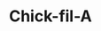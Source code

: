 ---
layout: place
title: "Chick-fil-A"
permalink: /illinois/charleston/chick-fil-a.html
stateAbbr: IL
stateName: Illinois
cityName: Charleston
seo:
  name: "Chick-fil-A"
  type: Restaurant
  links: https://www.chick-fil-a.com/locations/il/eastern-illinois-university?utm_source=yext&utm_medium=link
description: "Fast-food chain serving chicken sandwiches & nuggets along with salads & sides. Looking for sushi in Charleston, Illinois? Check out Chick-fil-A for a deligh..."
place_id: ChIJGbS3YFodc4gRL9C8Bo7iHXk
photos:
  - name: >-
      places/ChIJGbS3YFodc4gRL9C8Bo7iHXk/photos/AeeoHcLC752kHVV1scKRqCWDZV4bOFjq6Gca5wH8V2mCtWAKYfFW9vNafXMLGo30Ld9M0aeSP3kzxC61dM2kSl7kaFBSD6S60HjroAAl2lmDb72bZkqSqrueD7KKnfC9VoZBu3lFOipZ10qxtmbKQzWQvXRctkxZIL6cPtakpokUcCAuMPpbQfY417XpNYGdsmaYo_GbVOF1p40qhBdUrqYAFxuWsDF_ctKsj_q9OPK76TK_D4FFfrPzuGSgjVlsESP7qLYYmpmdkz6ku9MI1IyZR-4ipfe_CD-8nBITI-R16MAUDQ
    widthPx: 800
    heightPx: 800
    authorAttributions:
      - displayName: Chick-fil-A
        uri: https://maps.google.com/maps/contrib/100034396544053211965
        photoUri: >-
          https://lh3.googleusercontent.com/a-/ALV-UjWHhppsw9QR1Gvf7t2dpxQCZj8SeHMBQf-foWbSelLrBzplubQ=s100-p-k-no-mo
    flagContentUri: >-
      https://www.google.com/local/imagery/report/?cb_client=maps_api_places.places_api&image_key=!1e10!2sAF1QipMk00VAXWCrvzziP7M0yJ1r-F2OiSGkWs09vcTx&hl=en-US
    googleMapsUri: >-
      https://www.google.com/maps/place//data=!3m4!1e2!3m2!1sAF1QipMk00VAXWCrvzziP7M0yJ1r-F2OiSGkWs09vcTx!2e10!4m2!3m1!1s0x88731d5a60b7b419:0x791de28e06bcd02f
  - name: >-
      places/ChIJGbS3YFodc4gRL9C8Bo7iHXk/photos/AeeoHcL2fXMY54zyNkSoLqVfVR3V1gx1ThGV7iIFo4j_cLQirem8lg0eFy1Oq_JCnVDSmVPz_hBHPsqfI3hJ1kymxHKnUhHhPN0ZQ5G2QG_XJazL4vwdggCWdByvIXZsfc_WUM4ok8Rx4c4D9kl4sXwnPBkDzVWXaJcsWZhv_-MnisahBL6NDcycKYdbswG1nLq0X4Qy6VM3wQeCVNRqVanxyZb-iMSjCDCAzIPCSPNN6Wu-4fXxq4cvUeQE9B2o8eeZ2HVh5ptFnSPAMzk1djpeEQZmKr94Gn78djJ-M1DvI8NOEQ
    widthPx: 800
    heightPx: 800
    authorAttributions:
      - displayName: Chick-fil-A
        uri: https://maps.google.com/maps/contrib/100034396544053211965
        photoUri: >-
          https://lh3.googleusercontent.com/a-/ALV-UjWHhppsw9QR1Gvf7t2dpxQCZj8SeHMBQf-foWbSelLrBzplubQ=s100-p-k-no-mo
    flagContentUri: >-
      https://www.google.com/local/imagery/report/?cb_client=maps_api_places.places_api&image_key=!1e10!2sAF1QipOklBVP1--_u9Ub3Ri7O6_AXs6q6SXFz4bm8Sco&hl=en-US
    googleMapsUri: >-
      https://www.google.com/maps/place//data=!3m4!1e2!3m2!1sAF1QipOklBVP1--_u9Ub3Ri7O6_AXs6q6SXFz4bm8Sco!2e10!4m2!3m1!1s0x88731d5a60b7b419:0x791de28e06bcd02f
  - name: >-
      places/ChIJGbS3YFodc4gRL9C8Bo7iHXk/photos/AeeoHcJiTQYSqy4LigevZVRJvT8o9UEnTCu8eeYVOj6qDbLpLkWKESMUFIsmocHRbXQUe67epVCwz1j53R3gA7yYLm2aXlX2XyBq0ADdIYRNF73ofFlAGi-JI80kayWadtZSsSzO92FaP-fhObusyFH-PRYDMGknlrIYF-t74a6iQNO9lQV9Tvp9IvQO3aAWjOZm8a9RUjXJ9cFpFx8YReRRAUFP4HyWZC86x6ge68E8ckAJK7npQK1IIGRiZ9cC2WiI9BZJ9BHpht2B-P7GXsvBykpv76nopAznl_G6Lv2U49kMLw
    widthPx: 800
    heightPx: 800
    authorAttributions:
      - displayName: Chick-fil-A
        uri: https://maps.google.com/maps/contrib/100034396544053211965
        photoUri: >-
          https://lh3.googleusercontent.com/a-/ALV-UjWHhppsw9QR1Gvf7t2dpxQCZj8SeHMBQf-foWbSelLrBzplubQ=s100-p-k-no-mo
    flagContentUri: >-
      https://www.google.com/local/imagery/report/?cb_client=maps_api_places.places_api&image_key=!1e10!2sAF1QipNlEpRQOIDvdt6OtY5YPTT_cpgpS3ju63FBmURo&hl=en-US
    googleMapsUri: >-
      https://www.google.com/maps/place//data=!3m4!1e2!3m2!1sAF1QipNlEpRQOIDvdt6OtY5YPTT_cpgpS3ju63FBmURo!2e10!4m2!3m1!1s0x88731d5a60b7b419:0x791de28e06bcd02f
  - name: >-
      places/ChIJGbS3YFodc4gRL9C8Bo7iHXk/photos/AeeoHcJ0OLfx8jDkEZPh8gfE4A5aMr8tdzrikxkNt6y2nugKcBmCISEa2It8-C3oHyztj8-SpEr0tm3jrZIryXxH0JS896azU5I9eXNK8cipheafzxMdKoJ6RTYli2gu_i-DbOdoF44rSyMZ69FWbGe8wmTWTD4hvTRHAwHrasmWtp_X7DC6cCEky8dioA_5I_aEIo0VqiHDZeGTlInLuc0H37AYrHsos9wEpzsgZpboF09NQuLrc_kQdDfHNtJkd-Hz26vJ2uhvWw3fXA_deG2pPz5nLhmAPRWysVvk3Yo6VVxibg
    widthPx: 800
    heightPx: 800
    authorAttributions:
      - displayName: Chick-fil-A
        uri: https://maps.google.com/maps/contrib/100034396544053211965
        photoUri: >-
          https://lh3.googleusercontent.com/a-/ALV-UjWHhppsw9QR1Gvf7t2dpxQCZj8SeHMBQf-foWbSelLrBzplubQ=s100-p-k-no-mo
    flagContentUri: >-
      https://www.google.com/local/imagery/report/?cb_client=maps_api_places.places_api&image_key=!1e10!2sAF1QipNTlj9B3Gu1kOzZvpWUVc3E_2iG_50wQ80209Uw&hl=en-US
    googleMapsUri: >-
      https://www.google.com/maps/place//data=!3m4!1e2!3m2!1sAF1QipNTlj9B3Gu1kOzZvpWUVc3E_2iG_50wQ80209Uw!2e10!4m2!3m1!1s0x88731d5a60b7b419:0x791de28e06bcd02f
  - name: >-
      places/ChIJGbS3YFodc4gRL9C8Bo7iHXk/photos/AeeoHcJgN0znwp5lZHuGycXECB1Lzykp4iRJTzHDuX9tEQKgycmh2O1esTpXy03JodxqKH1JAd8gxwenC7rba-RG35Yi3IFfzDRQYJAfgXl_ZLz5iA6yHnaofDBWGbHELVRluGfTvsfv5tQtJuMoZCvCAThVgiBCO1iC2mSnrNuMnavrYr-3iKi_eiwtMAvl2-1dThvWmacRz4isXrGqeQ3ZoD9rGO3dtPq0TjMLVYNVCLQnG_q1tW6p9IoEdsVsZtl3JFsbe5qnpcUd5uOPma_L8Mr8I1M8A7TqoZrKULT-SpmwVA
    widthPx: 800
    heightPx: 800
    authorAttributions:
      - displayName: Chick-fil-A
        uri: https://maps.google.com/maps/contrib/100034396544053211965
        photoUri: >-
          https://lh3.googleusercontent.com/a-/ALV-UjWHhppsw9QR1Gvf7t2dpxQCZj8SeHMBQf-foWbSelLrBzplubQ=s100-p-k-no-mo
    flagContentUri: >-
      https://www.google.com/local/imagery/report/?cb_client=maps_api_places.places_api&image_key=!1e10!2sAF1QipMZwcckPbz2bECqvNqsHDZmQ3L_lOD48wOkdNvx&hl=en-US
    googleMapsUri: >-
      https://www.google.com/maps/place//data=!3m4!1e2!3m2!1sAF1QipMZwcckPbz2bECqvNqsHDZmQ3L_lOD48wOkdNvx!2e10!4m2!3m1!1s0x88731d5a60b7b419:0x791de28e06bcd02f
  - name: >-
      places/ChIJGbS3YFodc4gRL9C8Bo7iHXk/photos/AeeoHcIMNUcZIvR8Z33n7oExwlRNkqv_hXpK0v1AeXU8LsXnA786e7TaLlg1fqY1iUoVBbZ2MUljE74HF0jk0fi_Gbqrte9xcOdVoa-Ij96v5Vi8a0xFKbmcOaSnWpFrpatzhmLO4DpQrJdtQT5X0Ao8UL225hNfvu2QANL6gN9istXqXVKRsQLOt0cLFBk3oINFUsNAZhJoyckJg1DgJdCUYvpvMSpIQcNbfLIbibEQHTGBeB2L75PTRwK8Ikcfl5lGBqGH42KPItGQ4zzuc3P0PUXV3LYpYctLnSDrnGV5cddfwA
    widthPx: 800
    heightPx: 800
    authorAttributions:
      - displayName: Chick-fil-A
        uri: https://maps.google.com/maps/contrib/100034396544053211965
        photoUri: >-
          https://lh3.googleusercontent.com/a-/ALV-UjWHhppsw9QR1Gvf7t2dpxQCZj8SeHMBQf-foWbSelLrBzplubQ=s100-p-k-no-mo
    flagContentUri: >-
      https://www.google.com/local/imagery/report/?cb_client=maps_api_places.places_api&image_key=!1e10!2sAF1QipObpZM5fFSg_0QwI6VZ46jyjNAliO2SyvAeMzJ1&hl=en-US
    googleMapsUri: >-
      https://www.google.com/maps/place//data=!3m4!1e2!3m2!1sAF1QipObpZM5fFSg_0QwI6VZ46jyjNAliO2SyvAeMzJ1!2e10!4m2!3m1!1s0x88731d5a60b7b419:0x791de28e06bcd02f
  - name: >-
      places/ChIJGbS3YFodc4gRL9C8Bo7iHXk/photos/AeeoHcJkcZ7HQy4YQ5rYZBYNT0CObAEC-uhG6iJVSJGk1TTjFExUNcPnLPBQPDieos21Idj3AAlE3iY6Y0TmGvw_rvf-1Uj-ZUj_Rcxoj9itaYgdcK8CZssMuUekhYqAekRz_bpXiZmU52B5W2S0n3HB_eDY1M5T39UGOWt3mwfmviJrj9anz45Tf1hT-xAHTjY8wdVvypxu-Lt8cRZUbJxc9omu8iaQ6gB7w1LiupWM4DCczwSM2-cj-u4gbsq1AW49dhW7QDqGoU5MbSbKUHLEvuqBUqFIGoHB0l-dHWTPd6Kj0Q
    widthPx: 800
    heightPx: 800
    authorAttributions:
      - displayName: Chick-fil-A
        uri: https://maps.google.com/maps/contrib/100034396544053211965
        photoUri: >-
          https://lh3.googleusercontent.com/a-/ALV-UjWHhppsw9QR1Gvf7t2dpxQCZj8SeHMBQf-foWbSelLrBzplubQ=s100-p-k-no-mo
    flagContentUri: >-
      https://www.google.com/local/imagery/report/?cb_client=maps_api_places.places_api&image_key=!1e10!2sAF1QipMPTRya6id2CvbsKx2-OWGLgT86ZrWlyLpV8_5C&hl=en-US
    googleMapsUri: >-
      https://www.google.com/maps/place//data=!3m4!1e2!3m2!1sAF1QipMPTRya6id2CvbsKx2-OWGLgT86ZrWlyLpV8_5C!2e10!4m2!3m1!1s0x88731d5a60b7b419:0x791de28e06bcd02f
  - name: >-
      places/ChIJGbS3YFodc4gRL9C8Bo7iHXk/photos/AeeoHcLEFXLcwFqxjJjw5Bx-wP8JrS1CA-x-qky4yGTGI_GT_-f9MXhsWj6omD1rZu1NGEFi9s611x5wOxmqxyJQFydZkqZsUUrqqILw_dJC-HruR0jUsTxOgaydQuzG3XNT39TiX3WA1xbWOtDNU741KtM7VBuU1rkSy5169zg_1iy0zOemmVSzHh_zFKoOB0fbK8a6dWELwX1oXBWazdAc-dNZADMXNR_cAI-G3nlp8MM7yUR0bAUr-Lmh_geSnbFlKWVrbVcVg2rrAikaZkU11SyckzWBCUmqycjobuhGCnwefA
    widthPx: 800
    heightPx: 800
    authorAttributions:
      - displayName: Chick-fil-A
        uri: https://maps.google.com/maps/contrib/100034396544053211965
        photoUri: >-
          https://lh3.googleusercontent.com/a-/ALV-UjWHhppsw9QR1Gvf7t2dpxQCZj8SeHMBQf-foWbSelLrBzplubQ=s100-p-k-no-mo
    flagContentUri: >-
      https://www.google.com/local/imagery/report/?cb_client=maps_api_places.places_api&image_key=!1e10!2sAF1QipMxSdeDSdpsFFVHt62EYFMC_xlZvgUbwWXk_bb1&hl=en-US
    googleMapsUri: >-
      https://www.google.com/maps/place//data=!3m4!1e2!3m2!1sAF1QipMxSdeDSdpsFFVHt62EYFMC_xlZvgUbwWXk_bb1!2e10!4m2!3m1!1s0x88731d5a60b7b419:0x791de28e06bcd02f
  - name: >-
      places/ChIJGbS3YFodc4gRL9C8Bo7iHXk/photos/AeeoHcIEnr9ZQYUPIpHjfTZInqO-EOBbimTlvNfL8MQSymBCIz-e0MsodrLEqiMn-EVKHHaCx6PiTfGMrPpqdQHQZ0OuNBOyF_2IljeqHaHS5HklhkLwiX1-3bX06u2l_60ZYY1RInGyqNddUgpAqMwkmFpUY594bnzL4cMAXp9EQ58y-y-3g31HPIPthNCf748fQZGqH81lLWbyqdWy3EiWZPDJUrWVMESkM1egOG-vxuZocuxzSFDnYSZsflBbDrfZpqpGe_4qFhJZuvHHBHMxy4mDdsbSnWFONvcW7MYwxm-c3AKBaOTW6ybdui87dg8XAGlge3-3M7aaDQBcLxg8Ds2_lmYtH7fFnPs3tf-tWho6LTwIb5p3VIaFg6CyBepMuSOB9NzpejOBX36CAMjnFMYYQeh2uD4OLA5Brn6OKjHJyw
    widthPx: 3000
    heightPx: 4000
    authorAttributions:
      - displayName: Gannon Dow
        uri: https://maps.google.com/maps/contrib/117117993056883285030
        photoUri: >-
          https://lh3.googleusercontent.com/a-/ALV-UjXjqHUnFowDTnSDPg4-oEs_xDPMzxl6zs1yiVt5pezcX-02uLfMkA=s100-p-k-no-mo
    flagContentUri: >-
      https://www.google.com/local/imagery/report/?cb_client=maps_api_places.places_api&image_key=!1e10!2sCIHM0ogKEICAgIDHvN7IfA&hl=en-US
    googleMapsUri: >-
      https://www.google.com/maps/place//data=!3m4!1e2!3m2!1sCIHM0ogKEICAgIDHvN7IfA!2e10!4m2!3m1!1s0x88731d5a60b7b419:0x791de28e06bcd02f
  - name: >-
      places/ChIJGbS3YFodc4gRL9C8Bo7iHXk/photos/AeeoHcLHSP9eXqSRS9Opzfl-izhRkhHSNfpGXOQUtYHtA81ZXjTP_8EJ4VPCBa-kZZFm22oloL7cQt_lylSLF1rbi78pifQpt5goFyxZOugBwYZhID63lihybaHc-784DpJvxAuX1ZvqJt26sOZO9RfK9YMUp-kHZyA3a4K7mvZk65zzoRTKO2WxfQqrEyA6pX0EQJTdBkY06PSccId-4ZdAdpPKk-7KYR9pcnegvl2qY4UPoMlvuY9Fve31fdl4_3mY7haq-TSclp4sX9-wWWk41Zc1K3VXjMDkzRBpPM2dRLflEm2cIrzASFzHsCqjohWww1hd20w27lLMycxY-MEKi6BTwYhoS0575gfFa3vK20gNsEX9tWHxBMpBsrO0h8iBrLNh6nQv9xQtR211JA1wIwte46sbJWKlw9bf7_yMEpncQjY
    widthPx: 4032
    heightPx: 3024
    authorAttributions:
      - displayName: Dave Ballinger (Cliff Clifford)
        uri: https://maps.google.com/maps/contrib/106456755772053802961
        photoUri: >-
          https://lh3.googleusercontent.com/a-/ALV-UjVd-yQfWAZ9iXfvJzW53iMPOT9Za13_6lgHM4DkGyixmTWUrex4_w=s100-p-k-no-mo
    flagContentUri: >-
      https://www.google.com/local/imagery/report/?cb_client=maps_api_places.places_api&image_key=!1e10!2sCIHM0ogKEICAgID4iJqk7wE&hl=en-US
    googleMapsUri: >-
      https://www.google.com/maps/place//data=!3m4!1e2!3m2!1sCIHM0ogKEICAgID4iJqk7wE!2e10!4m2!3m1!1s0x88731d5a60b7b419:0x791de28e06bcd02f
address: Office of Univ. Housing/Dining, 600 Lincoln Ave, Charleston, IL 61920, USA
street: Office of Univ. Housing/Dining, 600 Lincoln Ave
city: Charleston
state: IL
zip: '61920'
country: USA
neighborhood: null
latitude: '39.481685'
longitude: '-88.175485'
accessibility_options:
  wheelchairAccessibleParking: true
  wheelchairAccessibleEntrance: true
  wheelchairAccessibleRestroom: true
business_status: OPERATIONAL
name: Chick-fil-A
google_maps_links:
  directionsUri: >-
    https://www.google.com/maps/dir//''/data=!4m7!4m6!1m1!4e2!1m2!1m1!1s0x88731d5a60b7b419:0x791de28e06bcd02f!3e0
  placeUri: https://maps.google.com/?cid=8727380752540160047
  writeAReviewUri: >-
    https://www.google.com/maps/place//data=!4m3!3m2!1s0x88731d5a60b7b419:0x791de28e06bcd02f!12e1
  reviewsUri: >-
    https://www.google.com/maps/place//data=!4m4!3m3!1s0x88731d5a60b7b419:0x791de28e06bcd02f!9m1!1b1
  photosUri: >-
    https://www.google.com/maps/place//data=!4m3!3m2!1s0x88731d5a60b7b419:0x791de28e06bcd02f!10e5
primary_type: Fast Food Restaurant
opening_hours:
  regular: null
  current: null
secondary_opening_hours:
  regular:
    weekdayDescriptions: null
    type: null
  current:
    weekdayDescriptions: null
    type: null
phone: (217) 581-8156
price_level: PRICE_LEVEL_INEXPENSIVE
price_range: null
rating: '4.2'
rating_count: 131
website: >-
  https://www.chick-fil-a.com/locations/il/eastern-illinois-university?utm_source=yext&utm_medium=link
reviews:
  - name: >-
      places/ChIJGbS3YFodc4gRL9C8Bo7iHXk/reviews/ChdDSUhNMG9nS0VJQ0FnSURIdkk2RHl3RRAB
    relativePublishTimeDescription: 7 months ago
    rating: 1
    text:
      text: >-
        The new mac and cheese was nasty and had a burnt cheese on it. The
        chicken strips were supper small. Compare my strips to the ones they
        advertise. They forgot a sauce i ordered. The guy calling out orders was
        too quiet, so nobody knew when it was ready. Also, I had a 40-minute
        wait last time I ordered. Disappointed.
      languageCode: en
    originalText:
      text: >-
        The new mac and cheese was nasty and had a burnt cheese on it. The
        chicken strips were supper small. Compare my strips to the ones they
        advertise. They forgot a sauce i ordered. The guy calling out orders was
        too quiet, so nobody knew when it was ready. Also, I had a 40-minute
        wait last time I ordered. Disappointed.
      languageCode: en
    authorAttribution:
      displayName: Gannon Dow
      uri: https://www.google.com/maps/contrib/117117993056883285030/reviews
      photoUri: >-
        https://lh3.googleusercontent.com/a-/ALV-UjXjqHUnFowDTnSDPg4-oEs_xDPMzxl6zs1yiVt5pezcX-02uLfMkA=s128-c0x00000000-cc-rp-mo
    publishTime: '2024-09-13T17:23:44.033968Z'
    flagContentUri: >-
      https://www.google.com/local/review/rap/report?postId=ChdDSUhNMG9nS0VJQ0FnSURIdkk2RHl3RRAB&d=17924085&t=1
    googleMapsUri: >-
      https://www.google.com/maps/reviews/data=!4m6!14m5!1m4!2m3!1sChdDSUhNMG9nS0VJQ0FnSURIdkk2RHl3RRAB!2m1!1s0x88731d5a60b7b419:0x791de28e06bcd02f
  - name: >-
      places/ChIJGbS3YFodc4gRL9C8Bo7iHXk/reviews/ChdDSUhNMG9nS0VJQ0FnTURncnBHSjFnRRAB
    relativePublishTimeDescription: a month ago
    rating: 5
    text:
      text: >-
        Upstairs at the university union.  Food was great, consistent with most
        locations.  This location does not offer a party/family pack.
      languageCode: en
    originalText:
      text: >-
        Upstairs at the university union.  Food was great, consistent with most
        locations.  This location does not offer a party/family pack.
      languageCode: en
    authorAttribution:
      displayName: Shelby Thomas
      uri: https://www.google.com/maps/contrib/118446694968346458833/reviews
      photoUri: >-
        https://lh3.googleusercontent.com/a-/ALV-UjWWSlO6WoA4aeV3B7JTdKPFtktAd-TnOMh9H1276-rNjB1fPgg3=s128-c0x00000000-cc-rp-mo-ba4
    publishTime: '2025-02-24T20:52:49.589222Z'
    flagContentUri: >-
      https://www.google.com/local/review/rap/report?postId=ChdDSUhNMG9nS0VJQ0FnTURncnBHSjFnRRAB&d=17924085&t=1
    googleMapsUri: >-
      https://www.google.com/maps/reviews/data=!4m6!14m5!1m4!2m3!1sChdDSUhNMG9nS0VJQ0FnTURncnBHSjFnRRAB!2m1!1s0x88731d5a60b7b419:0x791de28e06bcd02f
  - name: >-
      places/ChIJGbS3YFodc4gRL9C8Bo7iHXk/reviews/ChdDSUhNMG9nS0VJQ0FnTURnam9mM213RRAB
    relativePublishTimeDescription: a month ago
    rating: 5
    text:
      text: >-
        Wished they offered a family/party pack like some locations. Food was
        great, consistent w most locations.
      languageCode: en
    originalText:
      text: >-
        Wished they offered a family/party pack like some locations. Food was
        great, consistent w most locations.
      languageCode: en
    authorAttribution:
      displayName: Shelby
      uri: https://www.google.com/maps/contrib/114679759327260562678/reviews
      photoUri: >-
        https://lh3.googleusercontent.com/a/ACg8ocKoS-MX4FohRBsU9ZyqTuFTMZXMY5yLW8Iqec1Dnqcp69JU7Q=s128-c0x00000000-cc-rp-mo
    publishTime: '2025-02-24T18:34:14.702940Z'
    flagContentUri: >-
      https://www.google.com/local/review/rap/report?postId=ChdDSUhNMG9nS0VJQ0FnTURnam9mM213RRAB&d=17924085&t=1
    googleMapsUri: >-
      https://www.google.com/maps/reviews/data=!4m6!14m5!1m4!2m3!1sChdDSUhNMG9nS0VJQ0FnTURnam9mM213RRAB!2m1!1s0x88731d5a60b7b419:0x791de28e06bcd02f
  - name: >-
      places/ChIJGbS3YFodc4gRL9C8Bo7iHXk/reviews/ChZDSUhNMG9nS0VJQ0FnSURYNXR5amVnEAE
    relativePublishTimeDescription: 5 months ago
    rating: 5
    text:
      text: >-
        Wow just wow service was great they we friendly, fast ,and on top of it
        . The lines were long but i was in and out in 15 mins . The food was
        great   you can see how well the owners trained there Employee best
        Customer Service i have had around mattoon in a long while .
      languageCode: en
    originalText:
      text: >-
        Wow just wow service was great they we friendly, fast ,and on top of it
        . The lines were long but i was in and out in 15 mins . The food was
        great   you can see how well the owners trained there Employee best
        Customer Service i have had around mattoon in a long while .
      languageCode: en
    authorAttribution:
      displayName: april adams
      uri: https://www.google.com/maps/contrib/106990462608359879656/reviews
      photoUri: >-
        https://lh3.googleusercontent.com/a-/ALV-UjWeQOmrAKSth9wVsXzJnypOzRPIo_5T5JB59PwF2SBR1n81VVA=s128-c0x00000000-cc-rp-mo
    publishTime: '2024-10-26T20:55:19.623171Z'
    flagContentUri: >-
      https://www.google.com/local/review/rap/report?postId=ChZDSUhNMG9nS0VJQ0FnSURYNXR5amVnEAE&d=17924085&t=1
    googleMapsUri: >-
      https://www.google.com/maps/reviews/data=!4m6!14m5!1m4!2m3!1sChZDSUhNMG9nS0VJQ0FnSURYNXR5amVnEAE!2m1!1s0x88731d5a60b7b419:0x791de28e06bcd02f
  - name: >-
      places/ChIJGbS3YFodc4gRL9C8Bo7iHXk/reviews/ChdDSUhNMG9nS0VJQ0FnSUROODUzVHpBRRAB
    relativePublishTimeDescription: a year ago
    rating: 4
    text:
      text: >-
        Excellent food. My first time having Chick-fil-A and I was not
        disappointed. Very good food, but being in a university, it was a bit
        crowded in line. Also a bit pricey, but what isn't nowadays? The dining
        area was very nice with no distractions as everyone else were students
        doing their own thing. The drink station has a very unique Mt Dew -
        which i am always interested in - but they were out of it on this
        particular day.
      languageCode: en
    originalText:
      text: >-
        Excellent food. My first time having Chick-fil-A and I was not
        disappointed. Very good food, but being in a university, it was a bit
        crowded in line. Also a bit pricey, but what isn't nowadays? The dining
        area was very nice with no distractions as everyone else were students
        doing their own thing. The drink station has a very unique Mt Dew -
        which i am always interested in - but they were out of it on this
        particular day.
      languageCode: en
    authorAttribution:
      displayName: Derek Daniels
      uri: https://www.google.com/maps/contrib/102577200478860772660/reviews
      photoUri: >-
        https://lh3.googleusercontent.com/a-/ALV-UjX7Z8i7dEmhgetamjXIreF8EqlbSvGUBgSJCW-zKmneSwC37Ba6DA=s128-c0x00000000-cc-rp-mo-ba4
    publishTime: '2024-01-25T23:30:55.412953Z'
    flagContentUri: >-
      https://www.google.com/local/review/rap/report?postId=ChdDSUhNMG9nS0VJQ0FnSUROODUzVHpBRRAB&d=17924085&t=1
    googleMapsUri: >-
      https://www.google.com/maps/reviews/data=!4m6!14m5!1m4!2m3!1sChdDSUhNMG9nS0VJQ0FnSUROODUzVHpBRRAB!2m1!1s0x88731d5a60b7b419:0x791de28e06bcd02f
parking_options:
  freeParkingLot: true
  freeStreetParking: true
  valetParking: false
payment_options:
  acceptsCreditCards: true
  acceptsDebitCards: true
  acceptsCashOnly: false
allow_dogs: null
curbside_pickup: false
delivery: true
dine_in: false
good_for_children: true
good_for_groups: true
good_for_sports: null
live_music: null
menu_for_children: true
outdoor_seating: false
reservable: null
restroom: true
serves_beer: false
serves_breakfast: true
serves_brunch: null
serves_cocktails: null
serves_coffee: true
serves_dinner: true
serves_dessert: true
serves_lunch: true
serves_vegetarian_food: null
serves_wine: false
takeout: false
summary: >-
  Fast-food chain serving chicken sandwiches & nuggets along with salads &
  sides.

---